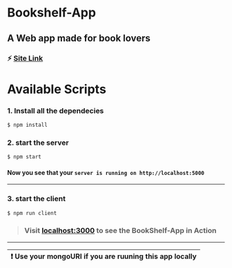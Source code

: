 # Bookshelf-App

## A Web app made for book lovers

### :zap: [Site Link](https://bookshell-app.herokuapp.com/)

# Available Scripts

### 1. Install all the dependecies

```bash
$ npm install
```

### 2. start the server

```bash
$ npm start
```

#### Now you see that your **`server is running on http://localhost:5000`**

---

### 3. start the client

```bash
$ npm run client
```

> ### Visit [localhost:3000](https://localhost:3000) to see the BookShelf-App in Action

---

| :exclamation:  Use your mongoURI if you are ruuning this app locally  |
|-----------------------------------------------------------------------|
